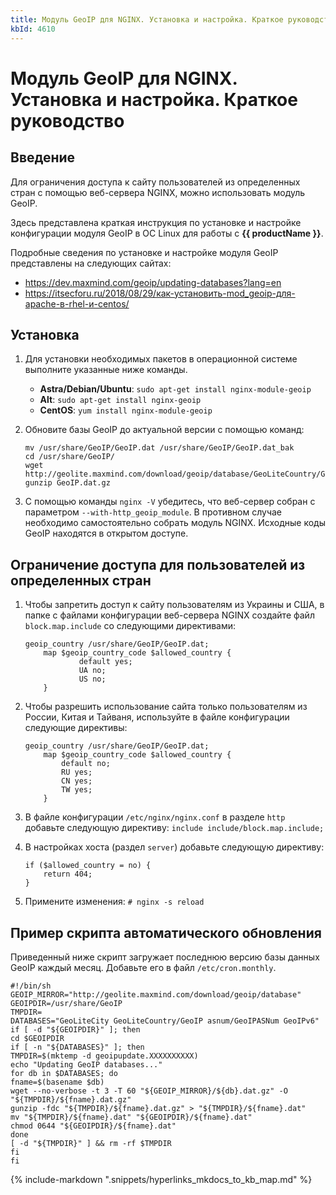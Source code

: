 ```yaml
---
title: Модуль GeoIP для NGINX. Установка и настройка. Краткое руководство
kbId: 4610
---
```


# Модуль GeoIP для NGINX. Установка и настройка. Краткое руководство

## Введение

Для ограничения доступа к сайту пользователей из определенных стран с помощью веб-сервера NGINX, можно использовать модуль GeoIP.

Здесь представлена краткая инструкция по установке и настройке конфигурации модуля GeoIP в ОС Linux для работы с **{{ productName }}**.

Подробные сведения по установке и настройке модуля GeoIP представлены на следующих сайтах:

- <https://dev.maxmind.com/geoip/updating-databases?lang=en>
- <https://itsecforu.ru/2018/08/29/как-установить-mod_geoip-для-apache-в-rhel-и-centos/>

## Установка

1. Для установки необходимых пакетов в операционной системе выполните указанные ниже команды.

   - **Astra/Debian/Ubuntu**: `sudo apt-get install nginx-module-geoip`
   - **Alt**: `sudo apt-get install nginx-geoip`
   - **CentOS**: `yum install nginx-module-geoip`
2. Обновите базы GeoIP до актуальной версии с помощью команд:

   ```
   mv /usr/share/GeoIP/GeoIP.dat /usr/share/GeoIP/GeoIP.dat_bak
   cd /usr/share/GeoIP/
   wget http://geolite.maxmind.com/download/geoip/database/GeoLiteCountry/GeoIP.dat.gz
   gunzip GeoIP.dat.gz
   ```
3. С помощью команды `nginx -V` убедитесь, что веб-сервер собран с параметром `--with-http_geoip_module`. В противном случае необходимо самостоятельно собрать модуль NGINX. Исходные коды GeoIP находятся в открытом доступе.

## Ограничение доступа для пользователей из определенных стран

1. Чтобы запретить доступ к сайту пользователям из Украины и США, в папке с файлами конфигурации веб-сервера NGINX создайте файл `block.map.include` со следующими директивами:

   ```
   geoip_country /usr/share/GeoIP/GeoIP.dat; 
       map $geoip_country_code $allowed_country { 
               default yes;
               UA no;
               US no;
       }
   ```
2. Чтобы разрешить использование сайта только пользователям из России, Китая и Тайваня, используйте в файле конфигурации следующие директивы:

   ```
   geoip_country /usr/share/GeoIP/GeoIP.dat; 
       map $geoip_country_code $allowed_country {
           default no;
           RU yes;
           CN yes;
           TW yes;
       }
   ```
3. В файле конфигурации `/etc/nginx/nginx.conf` в разделе `http` добавьте следующую директиву: `include include/block.map.include;`
4. В настройках хоста (раздел `server`) добавьте следующую директиву:

   ```
   if ($allowed_country = no) {
       return 404;
   }
   ```
5. Примените изменения: `# nginx -s reload`

## Пример скрипта автоматического обновления

Приведенный ниже скрипт загружает последнюю версию базы данных GeoIP каждый месяц. Добавьте его в файл `/etc/cron.monthly`.

```
#!/bin/sh
GEOIP_MIRROR="http://geolite.maxmind.com/download/geoip/database"
GEOIPDIR=/usr/share/GeoIP
TMPDIR=
DATABASES="GeoLiteCity GeoLiteCountry/GeoIP asnum/GeoIPASNum GeoIPv6"
if [ -d "${GEOIPDIR}" ]; then
cd $GEOIPDIR
if [ -n "${DATABASES}" ]; then
TMPDIR=$(mktemp -d geoipupdate.XXXXXXXXXX)
echo "Updating GeoIP databases..."
for db in $DATABASES; do
fname=$(basename $db)
wget --no-verbose -t 3 -T 60 "${GEOIP_MIRROR}/${db}.dat.gz" -O "${TMPDIR}/${fname}.dat.gz"
gunzip -fdc "${TMPDIR}/${fname}.dat.gz" > "${TMPDIR}/${fname}.dat"
mv "${TMPDIR}/${fname}.dat" "${GEOIPDIR}/${fname}.dat"
chmod 0644 "${GEOIPDIR}/${fname}.dat"
done
[ -d "${TMPDIR}" ] && rm -rf $TMPDIR
fi
fi
```

{% include-markdown ".snippets/hyperlinks_mkdocs_to_kb_map.md" %}
